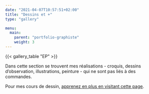 ```yaml
---
date: "2021-04-07T10:57:51+02:00"
title: "Dessins et +"
type: "gallery"

menu:
  main:
    parent: "portfolio-graphiste"
    weight: 3
---
```

{{< gallery_table "EP" >}}

Dans cette section se trouvent mes réalisations - croquis, dessins d’observation, illustrations, peinture - qui ne sont pas liés à des commandes.

Pour mes cours de dessin, [apprenez en plus en visitant cette page](/cours-de-dessin).

